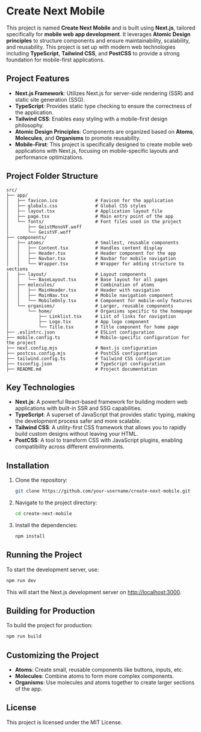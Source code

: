 
# Create Next Mobile

This project is named **Create Next Mobile** and is built using **Next.js**, tailored specifically for **mobile web app development**. It leverages **Atomic Design principles** to structure components and ensure maintainability, scalability, and reusability. This project is set up with modern web technologies including **TypeScript**, **Tailwind CSS**, and **PostCSS** to provide a strong foundation for mobile-first applications.

## Project Features

- **Next.js Framework**: Utilizes Next.js for server-side rendering (SSR) and static site generation (SSG).
- **TypeScript**: Provides static type checking to ensure the correctness of the application.
- **Tailwind CSS**: Enables easy styling with a mobile-first design philosophy.
- **Atomic Design Principles**: Components are organized based on **Atoms**, **Molecules**, and **Organisms** to promote reusability.
- **Mobile-First**: This project is specifically designed to create mobile web applications with Next.js, focusing on mobile-specific layouts and performance optimizations.

## Project Folder Structure

```
src/
├── app/
│   ├── favicon.ico              # Favicon for the application
│   ├── globals.css              # Global CSS styles
│   ├── layout.tsx               # Application layout file
│   ├── page.tsx                 # Main entry point of the app
│   └── fonts/                   # Font files used in the project
│       ├── GeistMonoVF.woff
│       └── GeistVF.woff
├── components/
│   ├── atoms/                   # Smallest, reusable components
│   │   ├── Content.tsx          # Handles content display
│   │   ├── Header.tsx           # Header component for the app
│   │   ├── Navbar.tsx           # Navbar for mobile navigation
│   │   └── Wrapper.tsx          # Wrapper for adding structure to sections
│   ├── layout/                  # Layout components
│   │   └── BaseLayout.tsx       # Base layout for all pages
│   ├── molecules/               # Combination of atoms
│   │   ├── MainHeader.tsx       # Header with navigation
│   │   ├── MainNav.tsx          # Mobile navigation component
│   │   └── MobileOnly.tsx       # Component for mobile-only features
│   └── organisms/               # Larger, reusable components
│       └── home/                # Organisms specific to the homepage
│           ├── Linklist.tsx     # List of links for navigation
│           ├── Logo.tsx         # App logo component
│           └── Title.tsx        # Title component for home page
├── .eslintrc.json               # ESLint configuration
├── mobile.config.ts             # Mobile-specific configuration for the project
├── next.config.mjs              # Next.js configuration
├── postcss.config.mjs           # PostCSS configuration
├── tailwind.config.ts           # Tailwind CSS configuration
├── tsconfig.json                # TypeScript configuration
├── README.md                    # Project documentation
```

## Key Technologies

- **Next.js**: A powerful React-based framework for building modern web applications with built-in SSR and SSG capabilities.
- **TypeScript**: A superset of JavaScript that provides static typing, making the development process safer and more scalable.
- **Tailwind CSS**: A utility-first CSS framework that allows you to rapidly build custom designs without leaving your HTML.
- **PostCSS**: A tool to transform CSS with JavaScript plugins, enabling compatibility across different environments.

## Installation

1. Clone the repository:

   ```bash
   git clone https://github.com/your-username/create-next-mobile.git
   ```

2. Navigate to the project directory:

   ```bash
   cd create-next-mobile
   ```

3. Install the dependencies:

   ```bash
   npm install
   ```

## Running the Project

To start the development server, use:

```bash
npm run dev
```

This will start the Next.js development server on [http://localhost:3000](http://localhost:3000).

## Building for Production

To build the project for production:

```bash
npm run build
```

## Customizing the Project

- **Atoms**: Create small, reusable components like buttons, inputs, etc.
- **Molecules**: Combine atoms to form more complex components.
- **Organisms**: Use molecules and atoms together to create larger sections of the app.

## License

This project is licensed under the MIT License.
